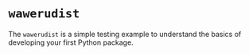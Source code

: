 # `wawerudist`

The `wawerudist` is a simple testing example to understand the basics of developing your first Python package.